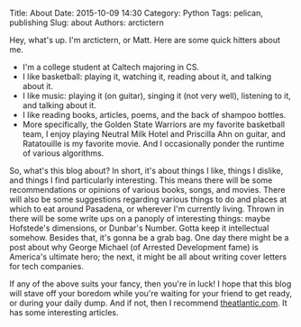 Title: About
Date: 2015-10-09 14:30
Category: Python
Tags: pelican, publishing
Slug: about
Authors: arctictern

Hey, what's up. I'm arctictern, or Matt. Here are some quick hitters about me.

* I'm a college student at Caltech majoring in CS.
* I like basketball: playing it, watching it, reading about it,  and talking about it.
* I like music: playing it (on guitar), singing it (not very well), listening to it,
  and talking about it.
* I like reading books, articles, poems, and the back of shampoo bottles.
* More specifically, the Golden State Warriors are my favorite basketball team,
  I enjoy playing Neutral Milk Hotel and Priscilla Ahn on guitar, and Ratatouille
  is my favorite movie. And I occasionally ponder the runtime of various algorithms.

So, what's this blog about? In short, it's about things I like, things I dislike,
and things I find particularly interesting. This means there will be some
recommendations or opinions of various books, songs, and movies. There will also
be some suggestions regarding various things to do and places at which to eat around
Pasadena, or wherever I'm currently living. Thrown in there will be some write ups
on a panoply of interesting things: maybe Hofstede's dimensions, or Dunbar's Number.
Gotta keep it intellectual somehow. Besides that, it's gonna be a grab bag. One
day there might be a post about why George Michael (of Arrested Development fame)
is America's ultimate hero; the next, it might be all about writing cover letters
for tech companies.

If any of the above suits your fancy, then you're in luck! I hope that this blog
will stave off your boredom while you're waiting for your friend to get ready, or
during your daily dump. And if not, then I recommend
[theatlantic.com](https://www.theatlantic.com). It has some interesting articles.
